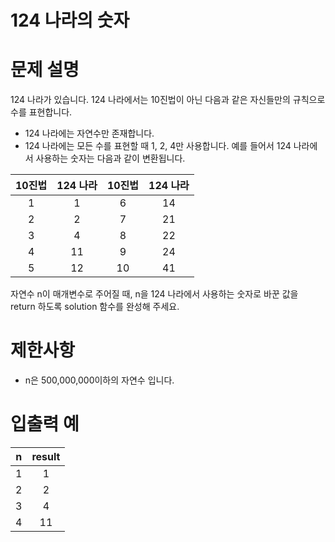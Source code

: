 # 124 나라의 숫자

# 문제 설명
124 나라가 있습니다. 124 나라에서는 10진법이 아닌 다음과 같은 자신들만의 규칙으로 수를 표현합니다.

* 124 나라에는 자연수만 존재합니다.
* 124 나라에는 모든 수를 표현할 때 1, 2, 4만 사용합니다.
예를 들어서 124 나라에서 사용하는 숫자는 다음과 같이 변환됩니다.

10진법	|124 나라	|10진법	|124 나라
:---:|:---:|:---:|:---:|
1	|1	|6	|14
2	|2	|7	|21
3	|4	|8	|22
4	|11	|9	|24
5	|12	|10	|41

자연수 n이 매개변수로 주어질 때, n을 124 나라에서 사용하는 숫자로 바꾼 값을 return 하도록 solution 함수를 완성해 주세요.

# 제한사항

* n은 500,000,000이하의 자연수 입니다.

# 입출력 예
n	|result
|:---:|:---:|
1	|1
2	|2
3	|4
4	|11